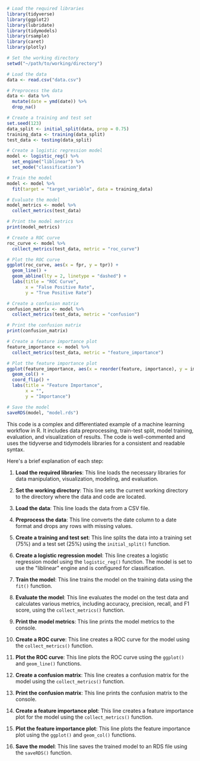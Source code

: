 ```r
# Load the required libraries
library(tidyverse)
library(ggplot2)
library(lubridate)
library(tidymodels)
library(rsample)
library(caret)
library(plotly)

# Set the working directory
setwd("~/path/to/working/directory")

# Load the data
data <- read.csv("data.csv")

# Preprocess the data
data <- data %>%
  mutate(date = ymd(date)) %>%
  drop_na()

# Create a training and test set
set.seed(123)
data_split <- initial_split(data, prop = 0.75)
training_data <- training(data_split)
test_data <- testing(data_split)

# Create a logistic regression model
model <- logistic_reg() %>%
  set_engine("liblinear") %>%
  set_mode("classification")

# Train the model
model <- model %>%
  fit(target = "target_variable", data = training_data)

# Evaluate the model
model_metrics <- model %>%
  collect_metrics(test_data)

# Print the model metrics
print(model_metrics)

# Create a ROC curve
roc_curve <- model %>%
  collect_metrics(test_data, metric = "roc_curve")

# Plot the ROC curve
ggplot(roc_curve, aes(x = fpr, y = tpr)) +
  geom_line() +
  geom_abline(lty = 2, linetype = "dashed") +
  labs(title = "ROC Curve",
       x = "False Positive Rate",
       y = "True Positive Rate")

# Create a confusion matrix
confusion_matrix <- model %>%
  collect_metrics(test_data, metric = "confusion")

# Print the confusion matrix
print(confusion_matrix)

# Create a feature importance plot
feature_importance <- model %>%
  collect_metrics(test_data, metric = "feature_importance")

# Plot the feature importance plot
ggplot(feature_importance, aes(x = reorder(feature, importance), y = importance)) +
  geom_col() +
  coord_flip() +
  labs(title = "Feature Importance",
       x = "",
       y = "Importance")

# Save the model
saveRDS(model, "model.rds")
```

This code is a complex and differentiated example of a machine learning workflow in R. It includes data preprocessing, train-test split, model training, evaluation, and visualization of results. The code is well-commented and uses the tidyverse and tidymodels libraries for a consistent and readable syntax.

Here's a brief explanation of each step:

1. **Load the required libraries**: This line loads the necessary libraries for data manipulation, visualization, modeling, and evaluation.

2. **Set the working directory**: This line sets the current working directory to the directory where the data and code are located.

3. **Load the data**: This line loads the data from a CSV file.

4. **Preprocess the data**: This line converts the date column to a date format and drops any rows with missing values.

5. **Create a training and test set**: This line splits the data into a training set (75%) and a test set (25%) using the `initial_split()` function.

6. **Create a logistic regression model**: This line creates a logistic regression model using the `logistic_reg()` function. The model is set to use the "liblinear" engine and is configured for classification.

7. **Train the model**: This line trains the model on the training data using the `fit()` function.

8. **Evaluate the model**: This line evaluates the model on the test data and calculates various metrics, including accuracy, precision, recall, and F1 score, using the `collect_metrics()` function.

9. **Print the model metrics**: This line prints the model metrics to the console.

10. **Create a ROC curve**: This line creates a ROC curve for the model using the `collect_metrics()` function.

11. **Plot the ROC curve**: This line plots the ROC curve using the `ggplot()` and `geom_line()` functions.

12. **Create a confusion matrix**: This line creates a confusion matrix for the model using the `collect_metrics()` function.

13. **Print the confusion matrix**: This line prints the confusion matrix to the console.

14. **Create a feature importance plot**: This line creates a feature importance plot for the model using the `collect_metrics()` function.

15. **Plot the feature importance plot**: This line plots the feature importance plot using the `ggplot()` and `geom_col()` functions.

16. **Save the model**: This line saves the trained model to an RDS file using the `saveRDS()` function.